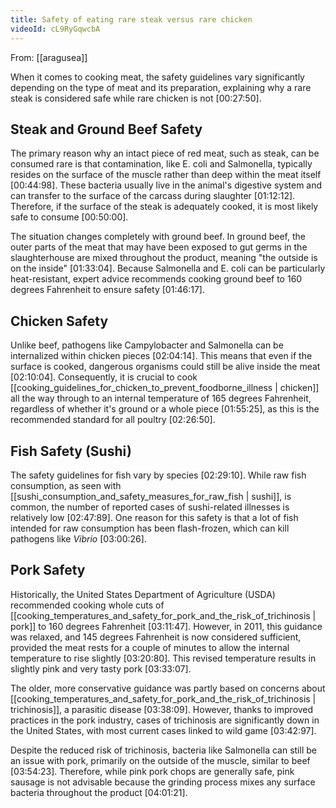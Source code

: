 ```yaml
---
title: Safety of eating rare steak versus rare chicken
videoId: cL9RyGqwcbA
---
```


From: [[aragusea]] <br/> 

When it comes to cooking meat, the safety guidelines vary significantly depending on the type of meat and its preparation, explaining why a rare steak is considered safe while rare chicken is not <a class="yt-timestamp" data-t="00:27:50">[00:27:50]</a>.

## Steak and Ground Beef Safety

The primary reason why an intact piece of red meat, such as steak, can be consumed rare is that contamination, like E. coli and Salmonella, typically resides on the surface of the muscle rather than deep within the meat itself <a class="yt-timestamp" data-t="00:44:98">[00:44:98]</a>. These bacteria usually live in the animal's digestive system and can transfer to the surface of the carcass during slaughter <a class="yt-timestamp" data-t="01:12:12">[01:12:12]</a>. Therefore, if the surface of the steak is adequately cooked, it is most likely safe to consume <a class="yt-timestamp" data-t="00:50:00">[00:50:00]</a>.

The situation changes completely with ground beef. In ground beef, the outer parts of the meat that may have been exposed to gut germs in the slaughterhouse are mixed throughout the product, meaning "the outside is on the inside" <a class="yt-timestamp" data-t="01:33:04">[01:33:04]</a>. Because Salmonella and E. coli can be particularly heat-resistant, expert advice recommends cooking ground beef to 160 degrees Fahrenheit to ensure safety <a class="yt-timestamp" data-t="01:46:17">[01:46:17]</a>.

## Chicken Safety

Unlike beef, pathogens like Campylobacter and Salmonella can be internalized within chicken pieces <a class="yt-timestamp" data-t="02:04:14">[02:04:14]</a>. This means that even if the surface is cooked, dangerous organisms could still be alive inside the meat <a class="yt-timestamp" data-t="02:10:04">[02:10:04]</a>. Consequently, it is crucial to cook [[cooking_guidelines_for_chicken_to_prevent_foodborne_illness | chicken]] all the way through to an internal temperature of 165 degrees Fahrenheit, regardless of whether it's ground or a whole piece <a class="yt-timestamp" data-t="01:55:25">[01:55:25]</a>, as this is the recommended standard for all poultry <a class="yt-timestamp" data-t="02:26:50">[02:26:50]</a>.

## Fish Safety (Sushi)

The safety guidelines for fish vary by species <a class="yt-timestamp" data-t="02:29:10">[02:29:10]</a>. While raw fish consumption, as seen with [[sushi_consumption_and_safety_measures_for_raw_fish | sushi]], is common, the number of reported cases of sushi-related illnesses is relatively low <a class="yt-timestamp" data-t="02:47:89">[02:47:89]</a>. One reason for this safety is that a lot of fish intended for raw consumption has been flash-frozen, which can kill pathogens like *Vibrio* <a class="yt-timestamp" data-t="03:00:26">[03:00:26]</a>.

## Pork Safety

Historically, the United States Department of Agriculture (USDA) recommended cooking whole cuts of [[cooking_temperatures_and_safety_for_pork_and_the_risk_of_trichinosis | pork]] to 160 degrees Fahrenheit <a class="yt-timestamp" data-t="03:11:47">[03:11:47]</a>. However, in 2011, this guidance was relaxed, and 145 degrees Fahrenheit is now considered sufficient, provided the meat rests for a couple of minutes to allow the internal temperature to rise slightly <a class="yt-timestamp" data-t="03:20:80">[03:20:80]</a>. This revised temperature results in slightly pink and very tasty pork <a class="yt-timestamp" data-t="03:33:07">[03:33:07]</a>.

The older, more conservative guidance was partly based on concerns about [[cooking_temperatures_and_safety_for_pork_and_the_risk_of_trichinosis | trichinosis]], a parasitic disease <a class="yt-timestamp" data-t="03:38:09">[03:38:09]</a>. However, thanks to improved practices in the pork industry, cases of trichinosis are significantly down in the United States, with most current cases linked to wild game <a class="yt-timestamp" data-t="03:42:97">[03:42:97]</a>.

Despite the reduced risk of trichinosis, bacteria like Salmonella can still be an issue with pork, primarily on the outside of the muscle, similar to beef <a class="yt-timestamp" data-t="03:54:23">[03:54:23]</a>. Therefore, while pink pork chops are generally safe, pink sausage is not advisable because the grinding process mixes any surface bacteria throughout the product <a class="yt-timestamp" data-t="04:01:21">[04:01:21]</a>.